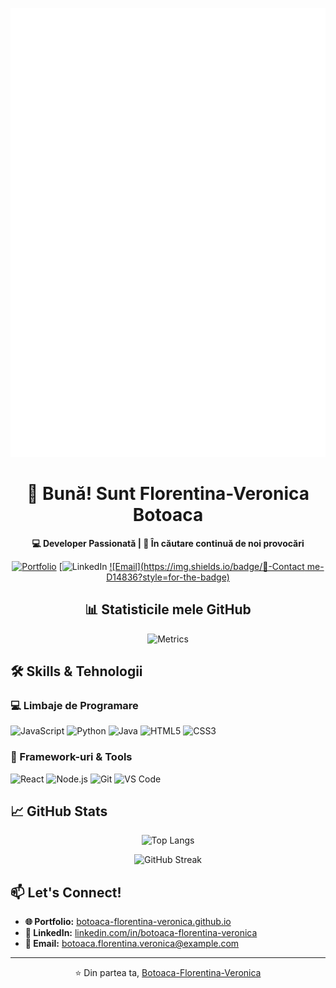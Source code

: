 ![Metrics](https://github.com/Botoaca-Florentina-Veronica/Vera-Botoaca/blob/master/github-metrics.svg)

<div align="center">

# 👋 Bună! Sunt Florentina-Veronica Botoaca

**💻 Developer Passionată | 🌟 În căutare continuă de noi provocări**

[![Portfolio](https://img.shields.io/badge/🌐-Portfolio-blue?style=for-the-badge)](https://vera-botoaca.netlify.app/)
[![LinkedIn](https://www.linkedin.com/in/florentina-veronica-bo%C8%9Boac%C4%83-376374260/)
[![Email](https://img.shields.io/badge/📧-Contact me-D14836?style=for-the-badge)](mailto:botoaca.florentina.veronica@example.com)

## 📊 Statisticile mele GitHub

![Metrics](https://github.com/Botoaca-Florentina-Veronica/Botoaca-Florentina-Veronica/blob/master/metrics.svg)

</div>

## 🛠️ Skills & Tehnologii

### **💻 Limbaje de Programare**
![JavaScript](https://img.shields.io/badge/JavaScript-F7DF1E?style=flat&logo=javascript&logoColor=black)
![Python](https://img.shields.io/badge/Python-3776AB?style=flat&logo=python&logoColor=white)
![Java](https://img.shields.io/badge/Java-007396?style=flat&logo=java&logoColor=white)
![HTML5](https://img.shields.io/badge/HTML5-E34F26?style=flat&logo=html5&logoColor=white)
![CSS3](https://img.shields.io/badge/CSS3-1572B6?style=flat&logo=css3&logoColor=white)

### **🚀 Framework-uri & Tools**
![React](https://img.shields.io/badge/React-61DAFB?style=flat&logo=react&logoColor=black)
![Node.js](https://img.shields.io/badge/Node.js-339933?style=flat&logo=node.js&logoColor=white)
![Git](https://img.shields.io/badge/Git-F05032?style=flat&logo=git&logoColor=white)
![VS Code](https://img.shields.io/badge/VS_Code-007ACC?style=flat&logo=visual-studio-code&logoColor=white)

## 📈 GitHub Stats

<div align="center">

![Top Langs](https://github-readme-stats.vercel.app/api/top-langs/?username=Botoaca-Florentina-Veronica&layout=compact&theme=radical)

![GitHub Streak](https://streak-stats.demolab.com/?user=Botoaca-Florentina-Veronica&theme=radical)

</div>

## 📫 Let's Connect!

- **🌐 Portfolio:** [botoaca-florentina-veronica.github.io](https://botoaca-florentina-veronica.github.io/)
- **💼 LinkedIn:** [linkedin.com/in/botoaca-florentina-veronica](https://linkedin.com/in/botoaca-florentina-veronica)
- **📧 Email:** [botoaca.florentina.veronica@example.com](mailto:botoaca.florentina.veronica@example.com)

---

<div align="center">

⭐ Din partea ta, [Botoaca-Florentina-Veronica](https://github.com/Botoaca-Florentina-Veronica)

</div>
